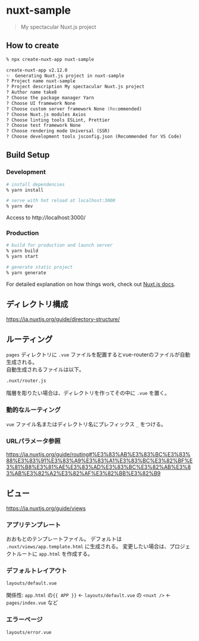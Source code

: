 # nuxt-sample

> My spectacular Nuxt.js project

## How to create

``` zsh
% npx create-nuxt-app nuxt-sample

create-nuxt-app v2.12.0
✨  Generating Nuxt.js project in nuxt-sample
? Project name nuxt-sample
? Project description My spectacular Nuxt.js project
? Author name take8
? Choose the package manager Yarn
? Choose UI framework None
? Choose custom server framework None (Recommended)
? Choose Nuxt.js modules Axios
? Choose linting tools ESLint, Prettier
? Choose test framework None
? Choose rendering mode Universal (SSR)
? Choose development tools jsconfig.json (Recommended for VS Code)
```

## Build Setup

### Development

``` zsh
# install dependencies
% yarn install

# serve with hot reload at localhost:3000
% yarn dev
```

Access to http://localhost:3000/

### Production

``` zsh
# build for production and launch server
% yarn build
% yarn start

# generate static project
% yarn generate
```

For detailed explanation on how things work, check out [Nuxt.js docs](https://nuxtjs.org).

## ディレクトリ構成

https://ja.nuxtjs.org/guide/directory-structure/

## ルーティング

`pages` ディレクトリに `.vue` ファイルを配置するとvue-routerのファイルが自動生成される。  
自動生成されるファイルは以下。

``` bash
.nuxt/router.js
```

階層を彫りたい場合は、ディレクトリを作ってその中に `.vue` を置く。

### 動的なルーティング

`vue` ファイル名またはディレクトリ名にプレフィックス `_` をつける。

### URLパラメータ参照

https://ja.nuxtjs.org/guide/routing#%E3%83%AB%E3%83%BC%E3%83%88%E3%83%91%E3%83%A9%E3%83%A1%E3%83%BC%E3%82%BF%E3%81%B8%E3%81%AE%E3%83%AD%E3%83%BC%E3%82%AB%E3%83%AB%E3%82%A2%E3%82%AF%E3%82%BB%E3%82%B9

## ビュー

https://ja.nuxtjs.org/guide/views

### アプリテンプレート

おおもとのテンプレートファイル。
デフォルトは `.nuxt/views/app.template.html` に生成される。
変更したい場合は、プロジェクトルートに `app.html` を作成する。

### デフォルトレイアウト

`layouts/default.vue`

関係性: `app.html` の`{{ APP }}` <- `layouts/default.vue` の `<nuxt />` <- `pages/index.vue` など

### エラーページ

`layouts/error.vue`
